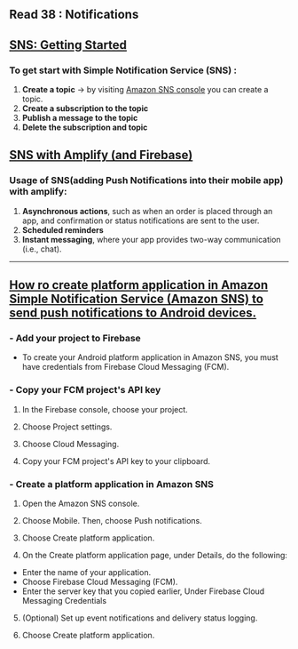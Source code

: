 ## Read 38 : Notifications


## [SNS: Getting Started](https://aws.amazon.com/sns/getting-started/)

### To get start with Simple Notification Service (SNS) :
1. **Create a topic** -> by visiting [Amazon SNS console](https://console.aws.amazon.com/sns/v3/home) you can create a topic.
2. **Create a subscription to the topic**
3. **Publish a message to the topic** 
4. **Delete the subscription and topic**


## [SNS with Amplify (and Firebase)](https://docs.amplify.aws/)

### Usage of SNS(adding Push Notifications into their mobile app) with amplify:

1. **Asynchronous actions**, such as when an order is placed through an app, and confirmation or status notifications are sent to the user.
2. **Scheduled reminders**
3. **Instant messaging**, where your app provides two-way communication (i.e., chat).


---
## [How ro create platform application in Amazon Simple Notification Service (Amazon SNS) to send push notifications to Android devices.](https://aws.amazon.com/premiumsupport/knowledge-center/create-android-push-messaging-sns/) 

### - Add your project to Firebase
- To create your Android platform application in Amazon SNS, you must have credentials from Firebase Cloud Messaging (FCM).

### - Copy your FCM project's API key

1. In the Firebase console, choose your project.

2. Choose Project settings.

3. Choose Cloud Messaging.

4. Copy your FCM project's API key to your clipboard.

### - Create a platform application in Amazon SNS
1. Open the Amazon SNS console.

2. Choose Mobile. Then, choose Push notifications.

3. Choose Create platform application.

4. On the Create platform application page, under Details, do the following:
- Enter the name of your application.
- Choose Firebase Cloud Messaging (FCM).
- Enter the server key that you copied earlier, Under Firebase Cloud Messaging Credentials

5. (Optional) Set up event notifications and delivery status logging.

6. Choose Create platform application.




